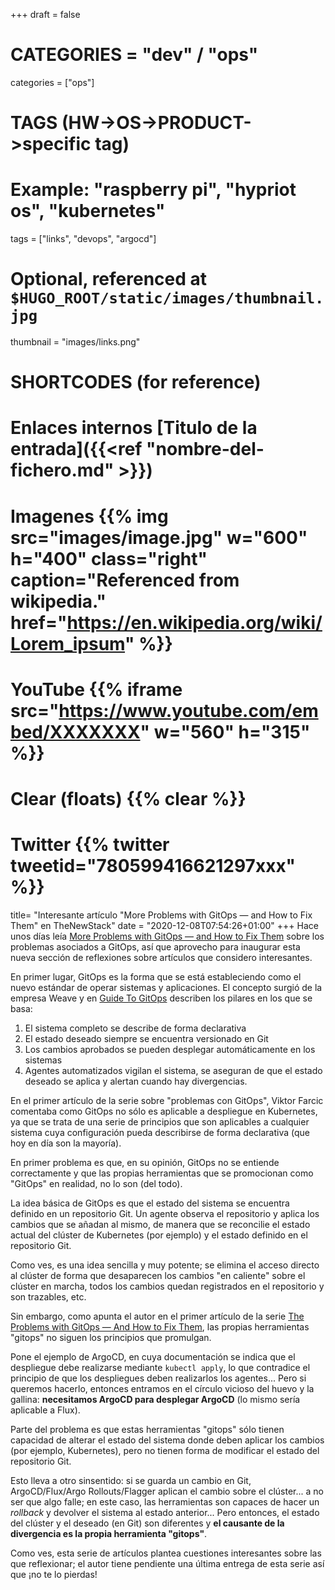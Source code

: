 +++
draft = false

# CATEGORIES = "dev" / "ops"
categories = ["ops"]
# TAGS (HW->OS->PRODUCT->specific tag)
# Example: "raspberry pi", "hypriot os", "kubernetes"

tags = ["links", "devops", "argocd"]

# Optional, referenced at `$HUGO_ROOT/static/images/thumbnail.jpg`
thumbnail = "images/links.png"

# SHORTCODES (for reference)

# Enlaces internos [Titulo de la entrada]({{<ref "nombre-del-fichero.md" >}})

# Imagenes {{% img src="images/image.jpg" w="600" h="400" class="right" caption="Referenced from wikipedia." href="https://en.wikipedia.org/wiki/Lorem_ipsum" %}}
# YouTube {{% iframe src="https://www.youtube.com/embed/XXXXXXX" w="560" h="315" %}}
# Clear (floats) {{% clear %}}
# Twitter {{% twitter tweetid="780599416621297xxx" %}}

title=  "Interesante artículo \"More Problems with GitOps — and How to Fix Them\" en TheNewStack"
date = "2020-12-08T07:54:26+01:00"
+++
Hace unos días leía [More Problems with GitOps — and How to Fix Them](https://thenewstack.io/more-problems-with-gitops-and-how-to-fix-them/) sobre los problemas asociados a GitOps, así que aprovecho para inaugurar esta nueva sección de reflexiones sobre artículos que considero interesantes.
<!--more-->

En primer lugar, GitOps es la forma que se está estableciendo como el nuevo estándar de operar sistemas y aplicaciones. El concepto surgió de la empresa Weave y en [Guide To GitOps](https://www.weave.works/technologies/gitops/) describen los pilares en los que se basa:

1. El sistema completo se describe de forma declarativa
1. El estado deseado siempre se encuentra versionado en Git
1. Los cambios aprobados se pueden desplegar automáticamente en los sistemas
1. Agentes automatizados vigilan el sistema, se aseguran de que el estado deseado se aplica y alertan cuando hay divergencias.

En el primer artículo de la serie sobre "problemas con GitOps", Viktor Farcic comentaba como GitOps no sólo es aplicable a despliegue en Kubernetes, ya que se trata de una serie de principios que son aplicables a cualquier sistema cuya configuración pueda describirse de forma declarativa (que hoy en día son la mayoría).

En primer problema es que, en su opinión, GitOps no se entiende correctamente y que las propias herramientas que se promocionan como "GitOps" en realidad, no lo son (del todo).

La idea básica de GitOps es que el estado del sistema se encuentra definido en un repositorio Git. Un agente observa el repositorio y aplica los cambios que se añadan al mismo, de manera que se reconcilie el estado actual del clúster de Kubernetes (por ejemplo) y el estado definido en el repositorio Git.

Como ves, es una idea sencilla y muy potente; se elimina el acceso directo al clúster de forma que desaparecen los cambios "en caliente" sobre el clúster en marcha, todos los cambios quedan registrados en el repositorio y son trazables, etc.

Sin embargo, como apunta el autor en el primer artículo de la serie [The Problems with GitOps — And How to Fix Them](https://thenewstack.io/the-problems-with-gitops-and-how-to-fix-them/), las propias herramientas "gitops" no siguen los principios que promulgan.

Pone el ejemplo de ArgoCD, en cuya documentación se indica que el despliegue debe realizarse mediante `kubectl apply`, lo que contradice el principio de que los despliegues deben realizarlos los agentes... Pero si queremos hacerlo, entonces entramos en el círculo vicioso del huevo y la gallina: **necesitamos ArgoCD para desplegar ArgoCD** (lo mismo sería aplicable a Flux).

Parte del problema es que estas herramientas "gitops" sólo tienen capacidad de alterar el estado del sistema donde deben aplicar los cambios (por ejemplo, Kubernetes), pero no tienen forma de modificar el estado del repositorio Git.

Esto lleva a otro sinsentido: si se guarda un cambio en Git, ArgoCD/Flux/Argo Rollouts/Flagger aplican el cambio sobre el clúster... a no ser que algo falle; en este caso, las herramientas son capaces de hacer un *rollback* y devolver el sistema al estado anterior... Pero entonces, el estado del clúster y el deseado (en Git) son diferentes y **el causante de la divergencia es la propia herramienta "gitops"**.

Como ves, esta serie de artículos plantea cuestiones interesantes sobre las que reflexionar; el autor tiene pendiente una última entrega de esta serie así que ¡no te lo pierdas!
